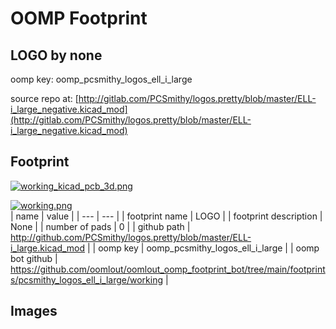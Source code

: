 # OOMP Footprint  
## LOGO  by none  
  
oomp key: oomp_pcsmithy_logos_ell_i_large  
  
source repo at: [http://gitlab.com/PCSmithy/logos.pretty/blob/master/ELL-i_large_negative.kicad_mod](http://gitlab.com/PCSmithy/logos.pretty/blob/master/ELL-i_large_negative.kicad_mod)  
## Footprint  
  
[![working_kicad_pcb_3d.png](working_kicad_pcb_3d_600.png)](working_kicad_pcb_3d.png)  
  
[![working.png](working_600.png)](working.png)  
| name | value | 
| --- | --- | 
| footprint name | LOGO | 
| footprint description | None | 
| number of pads | 0 | 
| github path | http://github.com/PCSmithy/logos.pretty/blob/master/ELL-i_large.kicad_mod | 
| oomp key | oomp_pcsmithy_logos_ell_i_large | 
| oomp bot github | https://github.com/oomlout/oomlout_oomp_footprint_bot/tree/main/footprints/pcsmithy_logos_ell_i_large/working | 
## Images  

